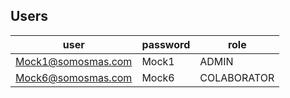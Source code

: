 ## Users

| user | password | role        |
|---|---|-------------|
|Mock1@somosmas.com|Mock1| ADMIN       |
|Mock6@somosmas.com|Mock6| COLABORATOR |